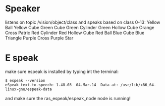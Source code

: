 # Speaker

listens on topic /vision/object/class and speaks based
on class 0-13:
Yellow Ball
Yellow Cube
Green Cube
Green Cylinder
Green Hollow Cube
Orange Cross
Patric
Red Cylinder
Red Hollow Cube
Red Ball
Blue Cube
Blue Triangle
Purple Cross
Purple Star

# E speak
make sure espeak is installed by typing int the terminal:
```
$ espeak --version
eSpeak text-to-speech: 1.48.03  04.Mar.14  Data at: /usr/lib/x86_64-linux-gnu/espeak-data
```
and make sure the ras_espeak/espeak_node node is running!
